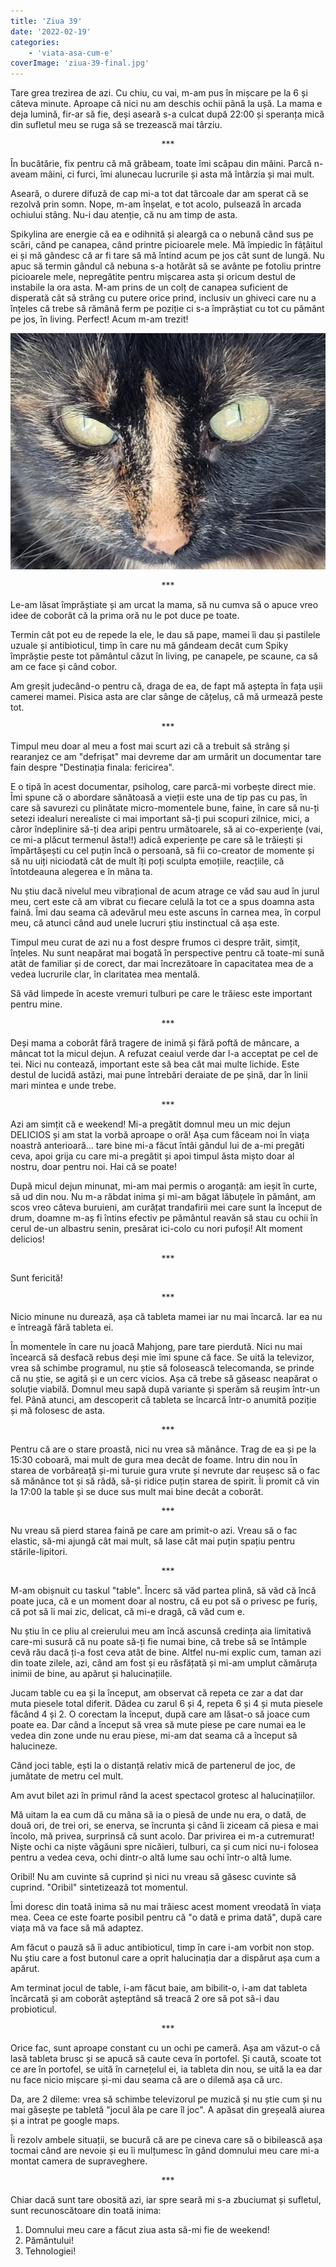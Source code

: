 ```yaml
---
title: 'Ziua 39'
date: '2022-02-19'
categories:
    - 'viata-asa-cum-e'
coverImage: 'ziua-39-final.jpg'
---
```


Tare grea trezirea de azi. Cu chiu, cu vai, m-am pus în mișcare pe la 6 și câteva minute. Aproape că nici nu am deschis ochii până la ușă. La mama e deja lumină, fir-ar să fie, deși aseară s-a culcat după 22:00 și speranța mică din sufletul meu se ruga să se trezească mai târziu.

<p style="text-align: center;">***</p>

În bucătărie, fix pentru că mă grăbeam, toate îmi scăpau din mâini. Parcă n-aveam mâini, ci furci, îmi alunecau lucrurile și asta mă întârzia și mai mult.

Aseară, o durere difuză de cap mi-a tot dat târcoale dar am sperat că se rezolvă prin somn. Nope, m-am înșelat, e tot acolo, pulsează în arcada ochiului stâng. Nu-i dau atenție, că nu am timp de asta.

Spikylina are energie că ea e odihnită și aleargă ca o nebună când sus pe scări, când pe canapea, când printre picioarele mele. Mă împiedic în fâțâitul ei și mă gândesc că ar fi tare să mă întind acum pe jos cât sunt de lungă. Nu apuc să termin gândul că nebuna s-a hotărât să se avânte pe fotoliu printre picioarele mele, nepregătite pentru mișcarea asta și oricum destul de instabile la ora asta. M-am prins de un colț de canapea suficient de disperată cât să strâng cu putere orice prind, inclusiv un ghiveci care nu a înțeles că trebe să rămână ferm pe poziție ci s-a împrăștiat cu tot cu pământ pe jos, în living. Perfect! Acum m-am trezit!

![](images/ziua-39-1024x768.jpeg)

<p style="text-align: center;">***</p>

Le-am lăsat împrăștiate și am urcat la mama, să nu cumva să o apuce vreo idee de coborât că la prima oră nu le pot duce pe toate.

Termin cât pot eu de repede la ele, le dau să pape, mamei îi dau și pastilele uzuale și antibioticul, timp în care nu mă gândeam decât cum Spiky împrăștie peste tot pământul căzut în living, pe canapele, pe scaune, ca să am ce face și când cobor.

Am greșit judecând-o pentru că, draga de ea, de fapt mă aștepta în fața ușii camerei mamei. Pisica asta are clar sânge de cățeluș, că mă urmează peste tot.

<p style="text-align: center;">***</p>

Timpul meu doar al meu a fost mai scurt azi că a trebuit să strâng și rearanjez ce am "defrișat" mai devreme dar am urmărit un documentar tare fain despre "Destinația finala: fericirea".

E o tipă în acest documentar, psiholog, care parcă-mi vorbește direct mie. Îmi spune că o abordare sănătoasă a vieții este una de tip pas cu pas, în care să savurezi cu plinătate micro-momentele bune, faine, în care să nu-ți setezi idealuri nerealiste ci mai important să-ți pui scopuri zilnice, mici, a căror îndeplinire să-ți dea aripi pentru următoarele, să ai co-experiențe (vai, ce mi-a plăcut termenul ăsta!!) adică experiențe pe care să le trăiești și împărtășești cu cel puțin încă o persoană, să fii co-creator de momente și să nu uiți niciodată cât de mult îți poți sculpta emoțiile, reacțiile, că întotdeauna alegerea e în mâna ta.

Nu știu dacă nivelul meu vibrațional de acum atrage ce văd sau aud în jurul meu, cert este că am vibrat cu fiecare celulă la tot ce a spus doamna asta faină. Îmi dau seama că adevărul meu este ascuns în carnea mea, în corpul meu, că atunci când aud unele lucruri știu instinctual că așa este.

Timpul meu curat de azi nu a fost despre frumos ci despre trăit, simțit, înțeles. Nu sunt neapărat mai bogată în perspective pentru că toate-mi sună atât de familiar și de corect, dar mai încrezătoare în capacitatea mea de a vedea lucrurile clar, în claritatea mea mentală.

Să văd limpede în aceste vremuri tulburi pe care le trăiesc este important pentru mine.

<p style="text-align: center;">***</p>

Deși mama a coborât fără tragere de inimă și fără poftă de mâncare, a mâncat tot la micul dejun. A refuzat ceaiul verde dar l-a acceptat pe cel de tei. Nici nu contează, important este să bea cât mai multe lichide. Este destul de lucidă astăzi, mai pune întrebări deraiate de pe șină, dar în linii mari mintea e unde trebe.

<p style="text-align: center;">***</p>

Azi am simțit că e weekend! Mi-a pregătit domnul meu un mic dejun DELICIOS și am stat la vorbă aproape o oră! Așa cum făceam noi în viața noastră anterioară… tare bine mi-a făcut întâi gândul lui de a-mi pregăti ceva, apoi grija cu care mi-a pregătit și apoi timpul ăsta mișto doar al nostru, doar pentru noi. Hai că se poate!

După micul dejun minunat, mi-am mai permis o aroganță: am ieșit în curte, să ud din nou. Nu m-a răbdat inima și mi-am băgat lăbuțele în pământ, am scos vreo câteva buruieni, am curățat trandafirii mei care sunt la început de drum, doamne m-aș fi întins efectiv pe pământul reavăn să stau cu ochii în cerul de-un albastru senin, presărat ici-colo cu nori pufoși! Alt moment delicios!

<p style="text-align: center;">***</p>

Sunt fericită!

<p style="text-align: center;">***</p>

Nicio minune nu durează, așa că tableta mamei iar nu mai încarcă. Iar ea nu e întreagă fără tableta ei.

În momentele în care nu joacă Mahjong, pare tare pierdută. Nici nu mai încearcă să desfacă rebus deși mie îmi spune că face. Se uită la televizor, vrea să schimbe programul, nu știe să folosească telecomanda, se prinde că nu știe, se agită și e un cerc vicios. Așa că trebe să găseasc neapărat o soluție viabilă. Domnul meu sapă după variante și sperăm să reușim într-un fel. Până atunci, am descoperit că tableta se încarcă într-o anumită poziție și mă folosesc de asta.

<p style="text-align: center;">***</p>

Pentru că are o stare proastă, nici nu vrea să mănânce. Trag de ea și pe la 15:30 coboară, mai mult de gura mea decât de foame. Intru din nou în starea de vorbăreață și-mi turuie gura vrute și nevrute dar reușesc să o fac să mănânce tot și să râdă, să-și ridice puțin starea de spirit. Îi promit că vin la 17:00 la table și se duce sus mult mai bine decât a coborât.

<p style="text-align: center;">***</p>

Nu vreau să pierd starea faină pe care am primit-o azi. Vreau să o fac elastic, să-mi ajungă cât mai mult, să lase cât mai puțin spațiu pentru stările-lipitori.

<p style="text-align: center;">***</p>

M-am obișnuit cu taskul "table". Încerc să văd partea plină, să văd că încă poate juca, că e un moment doar al nostru, că eu pot să o privesc pe furiș, că pot să îi mai zic, delicat, că mi-e dragă, că văd cum e.

Nu știu în ce pliu al creierului meu am încă ascunsă credința aia limitativă care-mi susură că nu poate să-ți fie numai bine, că trebe să se întâmple cevă rău dacă ți-a fost ceva atât de bine. Altfel nu-mi explic cum, taman azi din toate zilele, azi, când am fost și eu răsfățată și mi-am umplut cămăruța inimii de bine, au apărut și halucinațiile.

Jucam table cu ea și la început, am observat că repeta ce zar a dat dar muta piesele total diferit. Dădea cu zarul 6 și 4, repeta 6 și 4 și muta piesele făcând 4 și 2. O corectam la început, după care am lăsat-o să joace cum poate ea. Dar când a început să vrea să mute piese pe care numai ea le vedea din zone unde nu erau piese, mi-am dat seama că a început să halucineze.

Când joci table, ești la o distanță relativ mică de partenerul de joc, de jumătate de metru cel mult.

Am avut bilet azi în primul rând la acest spectacol grotesc al halucinațiilor.

Mă uitam la ea cum dă cu mâna să ia o piesă de unde nu era, o dată, de două ori, de trei ori, se enerva, se încrunta și când îi ziceam că piesa e mai încolo, mă privea, surprinsă că sunt acolo. Dar privirea ei m-a cutremurat! Niște ochi ca niște văgăuni spre nicăieri, tulburi, ca și cum nici nu-i folosea pentru a vedea ceva, ochi dintr-o altă lume sau ochi într-o altă lume.

Oribil! Nu am cuvinte să cuprind și nici nu vreau să găsesc cuvinte să cuprind. "Oribil" sintetizează tot momentul.

Îmi doresc din toată inima să nu mai trăiesc acest moment vreodată în viața mea. Ceea ce este foarte posibil pentru că "o dată e prima dată", după care viața mă va face să mă adaptez.

Am făcut o pauză să îi aduc antibioticul, timp în care i-am vorbit non stop. Nu știu care a fost butonul care a oprit halucinația dar a dispărut așa cum a apărut.

Am terminat jocul de table, i-am făcut baie, am bibilit-o, i-am dat tableta încărcată și am coborât așteptând să treacă 2 ore să pot să-i dau probioticul.

<p style="text-align: center;">***</p>

Orice fac, sunt aproape constant cu un ochi pe cameră. Așa am văzut-o că lasă tableta brusc și se apucă să caute ceva în portofel. Și caută, scoate tot ce are în portofel, se uită în carnețelul ei, ia tableta din nou, se uită la ea dar nu face nicio mișcare și-mi dau seama că are o dilemă așa că urc.

Da, are 2 dileme: vrea să schimbe televizorul pe muzică și nu știe cum și nu mai găsește pe tabletă "jocul ăla pe care îl joc". A apăsat din greșeală aiurea și a intrat pe google maps.

Îi rezolv ambele situații, se bucură că are pe cineva care să o bibilească așa tocmai când are nevoie și eu îi mulțumesc în gând domnului meu care mi-a montat camera de supraveghere.

<p style="text-align: center;">***</p>

Chiar dacă sunt tare obosită azi, iar spre seară mi s-a zbuciumat și sufletul, sunt recunoscătoare din toată inima:

1. Domnului meu care a făcut ziua asta să-mi fie de weekend!
2. Pământului!
3. Tehnologiei!

